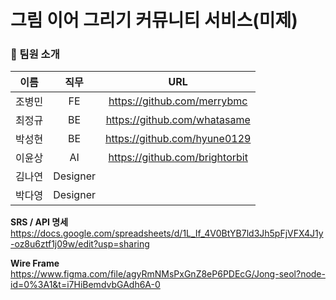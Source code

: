 # 그림 이어 그리기 커뮤니티 서비스(미제)

### 👩 팀원 소개
| 이름   | 직무 | URL  |
| ------ | :----: | :----: |
| 조병민 |   FE   |https://github.com/merrybmc      |
| 최정규 |   BE   |https://github.com/whatasame      |
| 박성현 |   BE   |https://github.com/hyune0129      |
| 이윤상 |   AI   |https://github.com/brightorbit      |
| 김나연 | Designer   |      |
| 박다영 | Designer   |      |

**SRS / API 명세** <br/>
https://docs.google.com/spreadsheets/d/1L_If_4V0BtYB7ld3Jh5pFjVFX4J1y-oz8u6ztf1j09w/edit?usp=sharing

**Wire Frame** <br/>
https://www.figma.com/file/agyRmNMsPxGnZ8eP6PDEcG/Jong-seol?node-id=0%3A1&t=i7HiBemdvbGAdh6A-0
